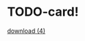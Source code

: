 # TODO-card!

[download (4)](https://user-images.githubusercontent.com/81632171/188101861-211b329c-3b42-4a3f-9e92-587e2fbaa2eb.png)

